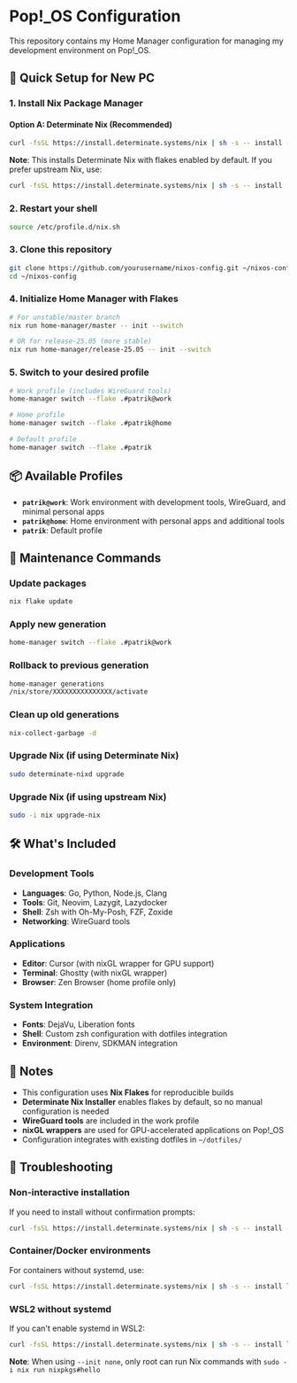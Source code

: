 # Pop!_OS Configuration

This repository contains my Home Manager configuration for managing my development environment on Pop!_OS.

## 🚀 Quick Setup for New PC

### 1. Install Nix Package Manager

#### Option A: Determinate Nix (Recommended)
```bash
curl -fsSL https://install.determinate.systems/nix | sh -s -- install --determinate
```

**Note**: This installs Determinate Nix with flakes enabled by default. If you prefer upstream Nix, use:
```bash
curl -fsSL https://install.determinate.systems/nix | sh -s -- install
```

### 2. Restart your shell
```bash
source /etc/profile.d/nix.sh
```

### 3. Clone this repository
```bash
git clone https://github.com/yourusername/nixos-config.git ~/nixos-config
cd ~/nixos-config
```

### 4. Initialize Home Manager with Flakes
```bash
# For unstable/master branch
nix run home-manager/master -- init --switch

# OR for release-25.05 (more stable)
nix run home-manager/release-25.05 -- init --switch
```

### 5. Switch to your desired profile
```bash
# Work profile (includes WireGuard tools)
home-manager switch --flake .#patrik@work

# Home profile
home-manager switch --flake .#patrik@home

# Default profile
home-manager switch --flake .#patrik
```

## 📦 Available Profiles

- **`patrik@work`**: Work environment with development tools, WireGuard, and minimal personal apps
- **`patrik@home`**: Home environment with personal apps and additional tools
- **`patrik`**: Default profile

## 🔧 Maintenance Commands

### Update packages
```bash
nix flake update
```

### Apply new generation
```bash
home-manager switch --flake .#patrik@work
```

### Rollback to previous generation
```bash
home-manager generations
/nix/store/XXXXXXXXXXXXXXX/activate
```

### Clean up old generations
```bash
nix-collect-garbage -d
```

### Upgrade Nix (if using Determinate Nix)
```bash
sudo determinate-nixd upgrade
```

### Upgrade Nix (if using upstream Nix)
```bash
sudo -i nix upgrade-nix
```

## 🛠️ What's Included

### Development Tools
- **Languages**: Go, Python, Node.js, Clang
- **Tools**: Git, Neovim, Lazygit, Lazydocker
- **Shell**: Zsh with Oh-My-Posh, FZF, Zoxide
- **Networking**: WireGuard tools

### Applications
- **Editor**: Cursor (with nixGL wrapper for GPU support)
- **Terminal**: Ghostty (with nixGL wrapper)
- **Browser**: Zen Browser (home profile only)

### System Integration
- **Fonts**: DejaVu, Liberation fonts
- **Shell**: Custom zsh configuration with dotfiles integration
- **Environment**: Direnv, SDKMAN integration

## 📝 Notes

- This configuration uses **Nix Flakes** for reproducible builds
- **Determinate Nix Installer** enables flakes by default, so no manual configuration is needed
- **WireGuard tools** are included in the work profile
- **nixGL wrappers** are used for GPU-accelerated applications on Pop!_OS
- Configuration integrates with existing dotfiles in `~/dotfiles/`

## 🔧 Troubleshooting

### Non-interactive installation
If you need to install without confirmation prompts:
```bash
curl -fsSL https://install.determinate.systems/nix | sh -s -- install --determinate --no-confirm
```

### Container/Docker environments
For containers without systemd, use:
```bash
curl -fsSL https://install.determinate.systems/nix | sh -s -- install linux --init none --no-confirm
```

### WSL2 without systemd
If you can't enable systemd in WSL2:
```bash
curl -fsSL https://install.determinate.systems/nix | sh -s -- install linux --init none
```
**Note**: When using `--init none`, only root can run Nix commands with `sudo -i nix run nixpkgs#hello`
